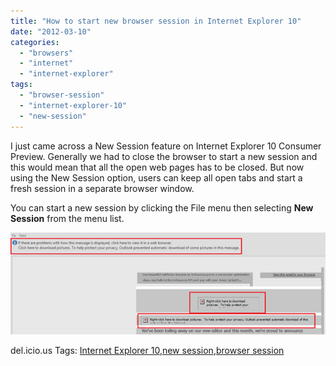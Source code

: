 ```yaml
---
title: "How to start new browser session in Internet Explorer 10"
date: "2012-03-10"
categories: 
  - "browsers"
  - "internet"
  - "internet-explorer"
tags: 
  - "browser-session"
  - "internet-explorer-10"
  - "new-session"
---
```


I just came across a New Session feature on Internet Explorer 10 Consumer Preview. Generally we had to close the browser to start a new session and this would mean that all the open web pages has to be closed. But now using the New Session option, users can keep all open tabs and start a fresh session in a separate browser window.

You can start a new session by clicking the File menu then selecting **New Session** from the menu list.

[![image](images/image_thumb36.png "image")](http://blogmines.com/blog/wp-content/uploads/2012/03/image36.png)

del.icio.us Tags: [Internet Explorer 10](http://del.icio.us/popular/Internet+Explorer+10),[new session](http://del.icio.us/popular/new+session),[browser session](http://del.icio.us/popular/browser+session)
